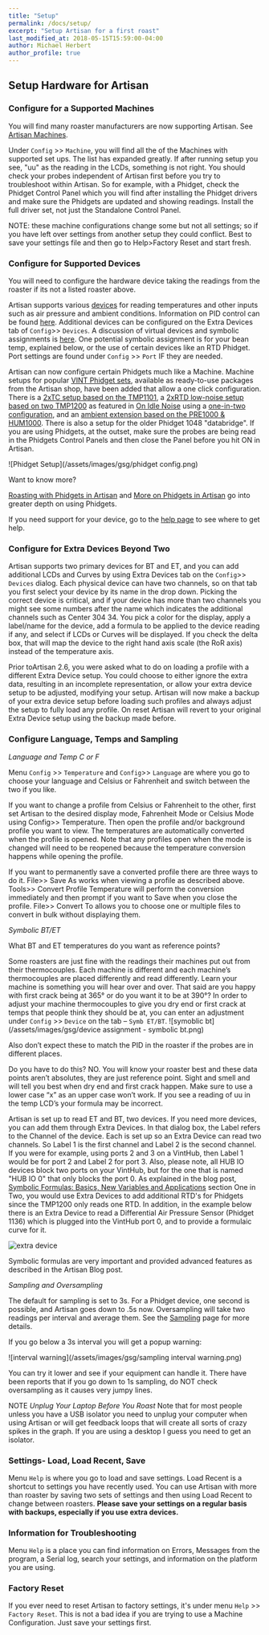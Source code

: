 ```yaml
---
title: "Setup"
permalink: /docs/setup/
excerpt: "Setup Artisan for a first roast"
last_modified_at: 2018-05-15T15:59:00-04:00
author: Michael Herbert
author_profile: true
---
```


## Setup Hardware for Artisan

### Configure for a Supported Machines

You will find many roaster manufacturers are now supporting Artisan.    See [Artisan Machines](https://artisan-scope.org/machines/).

Under `Config` >> `Machine`, you will find all the of the Machines with supported set ups.  The list has expanded greatly.  If after running setup you see, "uu" as the reading in the LCDs, something is not right. You should check your probes independent of Artisan first before you try to troubleshoot within Artisan.  So for example, with a Phidget, check the Phidget Control Panel which you will find after installing the Phidget drivers and make sure the Phidgets are updated and showing readings.  Install the full driver set, not just the Standalone Control Panel.  

NOTE: these machine configurations change some but not all settings; so if you have left over settings from another setup they could conflict.  Best to save your settings file and then go to Help>Factory Reset and start fresh.  

### Configure for Supported Devices

You will need to configure the hardware device taking the readings from the roaster if its not a listed roaster above. 

Artisan supports various [devices](https://artisan-scope.org/devices/index) for reading temperatures and other inputs such as air pressure and ambient conditions. Information on PID control can be found [here](https://artisan-roasterscope.blogspot.com/2016/11/pid-control.html).  Additional devices can be configured on the Extra Devices tab of `Config`>> `Devices`.   A discussion of virtual devices and symbolic assignments is [here](https://artisan-roasterscope.blogspot.com/2014/04/virtual-devices-and-symbolic-assignments.html). One potential symbolic assignment is for your bean temp, explained below, or the use of certain devices like an RTD Phidget.
Port settings are found under `Config` >> `Port` IF they are needed.

Artisan can now configure certain Phidgets much like a Machine. Machine setups for popular [VINT Phidget sets](https://artisan-scope.org/devices/phidget-sets/), available as ready-to-use packages from the Artisan shop, have been added that allow a one click configuration. There is a [2xTC setup based on the TMP1101](https://artisan-scope.org/phidgets/2x-tc-set/), a [2xRTD low-noise setup based on two TMP1200](https://artisan-scope.org/phidgets/2x-rtd-set/) as featured in [On Idle Noise](https://artisan-roasterscope.blogspot.com/2019/03/on-idle-noise.html) using a [one-in-two configuration](https://artisan-roasterscope.blogspot.com/2019/11/symbolic-formulas-basics-new-variables.html#one-in-two), and an [ambient extension based on the PRE1000 & HUM1000](https://artisan-scope.org/phidgets/ambient-extension/). There is also a setup for the older Phidget 1048 "databridge".  If you are using Phidgets, at the outset, make sure the probes are being read in the Phidgets Control Panels and then close the Panel before you hit ON in Artisan.

![Phidget Setup](/assets/images/gsg/phidget config.png)

Want to know more?

[Roasting with Phidgets in Artisan](https://artisan-roasterscope.blogspot.com/2017/12/roasting-with-phidgets.html) and [More on Phidgets in Artisan](https://artisan-roasterscope.blogspot.de/2017/12/more-phidgets.html) go into greater depth on using Phidgets.  

If you need support for your device, go to the [help page](https://artisan-scope.org/help/) to see where to get help.  

### Configure for Extra Devices Beyond Two

Artisan supports two primary devices for BT and ET, and you can add additional LCDs and Curves by using Extra Devices tab on the `Config`>> `Devices` dialog.  Each physical device can have two channels, so on that tab you first select your device by its name in the drop down.  Picking the correct device is critical, and if your device has more than two channels you might see some numbers after the name which indicates the additional channels such as Center 304 34.  You pick a color for the display, apply a label/name for the device, add a formula to be applied to the device reading if any, and select if LCDs or Curves will be displayed. If you check the delta box, that will map the device to the right hand axis scale (the RoR axis) instead of the temperature axis.  

Prior toArtisan 2.6, you were asked what to do on loading a profile with a different Extra Device setup. You could choose to either ignore the extra data, resulting in an incomplete representation, or allow your extra device setup to be adjusted, modifying your setup.  Artisan will now make a backup of your extra device setup before loading such profiles and always adjust the setup to fully load any profile. On reset Artisan will revert to your original Extra Device setup using the backup made before.

### Configure Language, Temps and Sampling

*Language and Temp C or F*

Menu `Config` >> `Temperature` and `Config`>> `Language` are where you go to choose your language and Celsius or Fahrenheit and switch between the two if you like.  

If you want to change a profile from Celsius or Fahrenheit to the other, first set Artisan to the desired display mode, Fahrenheit Mode or Celsius Mode using Config>> Temperature. Then open the profile and/or background profile you want to view. The temperatures are automatically converted when the profile is opened. Note that any profiles open when the mode is changed will need to be reopened because the temperature conversion happens while opening the profile.

If you want to permanently save a converted profile there are three ways to do it.
File>> Save As works when viewing a profile as described above.
Tools>> Convert Profile Temperature will perform the conversion immediately and then prompt if you want to Save when you close the profile.
File>> Convert To allows you to choose one or multiple files to convert in bulk without displaying them.

*Symbolic BT/ET*

What BT and ET temperatures do you want as reference points?  

Some roasters are just fine with the readings their machines put out from their thermocouples.  Each machine is different and each machine’s thermocouples are placed differently and read differently.  Learn your machine is something you will hear over and over.  That said are you happy with first crack being at 365° or do you want it to be at 390°?  In order to adjust your machine thermocouples to give you dry end or first crack at temps that people think they should be at, you can enter an adjustment under `Config` >> `Device` on the tab – `Symb ET/BT`.  ![symoblic bt](/assets/images/gsg/device assignment - symbolic bt.png)

Also don’t expect these to match the PID in the roaster if the probes are in different places.

Do you have to do this? NO.  You will know your roaster best and these data points aren’t absolutes, they are just reference point.  Sight and smell and will tell you best when dry end and first crack happen.  Make sure to use a lower case “x” as an upper case won’t work.  If you see a reading of uu in the temp LCD’s your formula may be incorrect.

Artisan is set up to read ET and BT, two devices.  If you need more devices, you can add them through Extra Devices.  In that dialog box, the Label refers to the Channel of the device.  Each is set up so an Extra Device can read two channels.  So Label 1 is the first channel and Label 2 is the second channel.  If you were for example, using ports 2 and 3 on a VintHub, then Label 1 would be for port 2 and Label 2 for port 3.  Also, please note, all HUB IO devices block two ports on your VintHub, but for the one that is named "HUB IO 0" that only blocks the port 0. As explained in the blog post, [Symbolic Formulas: Basics, New Variables and Applications](https://artisan-roasterscope.blogspot.com/2019/11/symbolic-formulas-basics-new-variables.html) section One in Two, you would use Extra Devices to add additional RTD's for Phidgets since the TMP1200 only reads one RTD.  In addition, in the example below there is an Extra Device to read a Differential Air Pressure Sensor (Phidget 1136) which is plugged into the VintHub port 0, and to provide a formulaic curve for it.  

![extra device](/assets/images/gsg/Extra%20Devices.png)

Symbolic formulas are very important and provided advanced features as described in the Artisan Blog post.  


*Sampling and Oversampling*

The default for sampling is set to 3s.  For a Phidget device, one second is possible, and Artisan goes down to .5s now.  Oversampling will take two readings per interval and average them.  See the [Sampling](https://artisan-scope.org/docs/sampling/) page for more details.  

If you go below a 3s interval you will get a popup warning:

![interval warning](/assets/images/gsg/sampling interval warning.png)


You can try it lower and see if your equipment can handle it.  There have been reports that if you go down to 1s sampling, do NOT check oversampling as it causes very jumpy lines.  


NOTE *Unplug Your Laptop Before You Roast*
Note that for most people unless you have a USB isolator you need to unplug your computer when using Artisan or will get feedback loops that will create all sorts of crazy spikes in the graph.  If you are using a desktop I guess you need to get an isolator.  

### Settings- Load, Load Recent, Save

Menu `Help` is where you go to load and save settings.  Load Recent is a shortcut to settings you have recently used. You can use Artisan with more than roaster by saving two sets of settings and then using Load Recent to change between roasters.   **Please save your settings on a regular basis with backups, especially if you use extra devices.**

### Information for Troubleshooting

Menu `Help` is a place you can find information on Errors, Messages from the program, a Serial log, search your settings, and information on the platform you are using.

### Factory Reset

If you ever need to reset Artisan to factory settings, it's under menu `Help` >> `Factory Reset`.  This is not a bad idea if you are trying to use a Machine Configuration.  Just save your settings first.  
